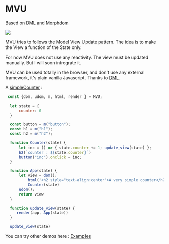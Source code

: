 # MVU

Based on [DML](https://github.com/efpage/DML) and [Morphdom](https://github.com/patrick-steele-idem/morphdom)

[![](https://data.jsdelivr.com/v1/package/gh/artydev/mvu/badge)](https://www.jsdelivr.com/package/gh/artydev/mvu)

MVU tries to follows the Model View Update pattern.
The idea is to make the View a function of the State only.

For now MVU does not use any reactivity. 
The view must be updated manually. But I will soon intregrate it.

MVU can be used totally in the browser, and don't use any external framework, it's plain vanilla Javascript.
Thanks to [DML](https://github.com/efpage/DML).

A [simpleCounter](https://flems.io/#0=N4IgtglgJlA2CmIBcBWAzAOgGwoDQgGd4EBjAF3imRAwAsyxYR8CSAnAe1iaQG0AGXAEYhaALr4AZhAQFkvUADsAhmERIa9RsxAkOiigeoAeAIQARAPIBhACoBNAAoBRAARbYAPgA6i4x9dYZUUAcwBebxB4RUifGL9aeGUoONc012M1MmVXElplNiIyCJAAVVsAMQBaAA5Y33SMrJz6MgAHKvgARwBXCAA3EoANKtKAQSrrDjA25TIIACMESNz9Q2LIgElnMMoQ+HrFRsz4bNcVNRL+iHgAdzaONjIVvQNojZBb6DJaMKh4a4keBVL5QH64VwQRQQebKWBVVhw+BhIQYfiHY7zMgITwAZQgMwQrimPTebGMAHosTiGuljKw2BA2mRXAQ2CQSq02gQkBSKSQoIoMAArAj-WADNgYRSnCkhWgUgpkACe-36FLA-R6AAFUaiAEwUqAQAhkDVajA9MBQDCQIWi2KUhlMshxSmJZJxXzGBYcKDK1J0439SFQErKNptQ60tKU4OB2PO5leo6NdKvU2uYBQaYQno5sAQwvuBiwCFsaL-NiuAC+rjCrgAsgA1UoAbl8MbTCBZprm8HrWa7afTHFJFDYSFc6NTI5rndnaYzLIWPTIZH0g7AAApIqv1-pIgBKDuLxrL9xCLe7kC0ITH08jtIX2j66+RV8P4fpb9pSSk8gIE3EkyW3PsKCPIczyfHtIUUEhB23SCwk8LNWWyCgMD0cd4GrABqBshDbVwejaKB+wAfWuO4wIw+BIJrR8n0aV9twAA2wslXCnAASYBwPgLCxzJGs2KPX8033DdFBvKESGPDB9BICUSAAa0HOSmLnBdmP-eD5k3MZI1o-tIOACTGlg6jbkHAskK05i0w8bcAHJ-DfU1lQQEoKAADzIKo4QgEJFCQIEyViMZXH6XDlVZAk2iJTiJ3dfVPBc8ToMc4lhInEyIIs9J82mezCrSCsyB6NgjmsiT53iXSAIMo5SPIigqJuW58voqDstcCtFCrbcIzaCEjLabqj0y5j6uYiTWso6zJt-LsnXYF03QpX1-RTd1S08HQiFIZq5A0AAWFAkH1LAqiEAB2JAhBAGtcCUVR1BoUUdFedZqF8Q7iHgQD9FOkAhCQfhntekALg+rCCDkfAfveagelgXrXAWZQ1JCThSSgJAJXlMhcfgaImNBH4kCwM7+DaXymNmGAoRCK66YZ2lEmC+gp1p9mmI4GK2EkWAOFuJBlDXDgmIlU0ERVBAp0UfQDlTXx6t8CUoJ01wmeNUIpzQenTw1+IJSQWhBdwjGsZxvHBqnNgQix7dBDd3B+AwfUT1pEgqoIR4pweKEJxNhc71wV9I7QDGwAKEIoQhxnkn11n+BNgHjqAxRQbQR6nprCQYfe6g9OBo4PGeoA) :



```js
 const {dom, udom, m, html, render } = MVU;

  let state = {
      counter: 0
  }

  const button = m("button");
  const h1 = m("h1");
  const h2 = m("h2");

  function Counter(state) {
      let inc = () => { state.counter += 1; update_view(state) };
      h2(`counter : ${state.counter}`)
      button("inc").onclick = inc;
  }

  function App(state) {
      let view = dom();
          html('<h2 style="text-align:center">A very simple counter</h2>')
          Counter(state)
      udom();
      return view
  }

  function update_view(state) {
     render(app, App(state))
  }

  update_view(state)
 ```
     
You can try other demos here : [Examples](https://github.com/artydev/mvu/wiki/MVU-in-practice)







